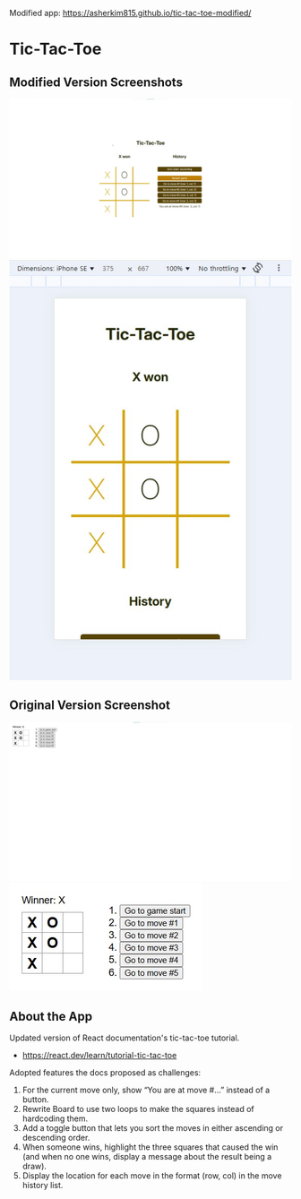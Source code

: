 Modified app: https://asherkim815.github.io/tic-tac-toe-modified/

# Tic-Tac-Toe

## Modified Version Screenshots

![tic-tac-toe modified version screenshot #1 - main page](screenshots/tic-tac-toe-modified-screenshot1.jpg)
![tic-tac-toe modified version screenshot #2 - main page responsive](screenshots/tic-tac-toe-modified-screenshot1-responsive.jpg)


## Original Version Screenshot

![tic-tac-toe original version screenshot - main page](screenshots/tic-tac-toe-original-screenshot.jpg)
![tic-tac-toe original version screenshot - main page zoomed in](screenshots/tic-tac-toe-original-screenshot-zoomed-in.jpg)

## About the App

Updated version of React documentation's tic-tac-toe tutorial.
- https://react.dev/learn/tutorial-tic-tac-toe

Adopted features the docs proposed as challenges:
1. For the current move only, show “You are at move #…” instead of a button.
2. Rewrite Board to use two loops to make the squares instead of hardcoding them.
3. Add a toggle button that lets you sort the moves in either ascending or descending order.
4. When someone wins, highlight the three squares that caused the win (and when no one wins, display a message about the result being a draw).
5. Display the location for each move in the format (row, col) in the move history list.
